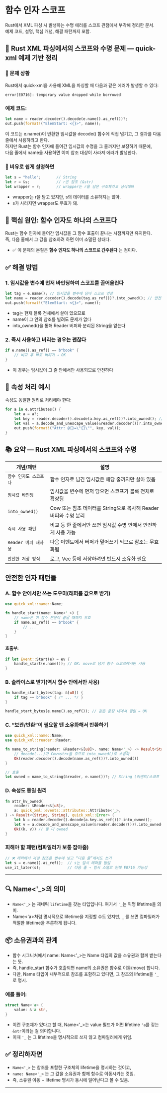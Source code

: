 # 함수 인자 스코프
Rust에서 XML 파싱 시 발생하는 수명 에러를 스코프 관점에서 부각해 정리한 문서.   
예제 코드, 설명, 핵심 개념, 해결 패턴까지 포함.

## 🧠 Rust XML 파싱에서의 스코프와 수명 문제 — quick-xml 예제 기반 정리
### 📌 문제 상황
Rust에서 quick-xml을 사용해 XML을 파싱할 때 다음과 같은 에러가 발생할 수 있다:
```
error[E0716]: temporary value dropped while borrowed
```

### 예제 코드:
```rust
let name = reader.decoder().decode(e.name().as_ref())?;
out.push(format!("ElemStart: <{}>", name));
```

이 코드는 e.name()이 반환한 임시값을 decode() 함수에 직접 넘기고, 그 결과를 다음 줄에서 사용하려고 한다.  
하지만 Rust는 함수 인자에 들어간 임시값의 수명을 그 줄까지만 보장하기 때문에,  
다음 줄에서 name을 사용하면 이미 참조 대상이 사라져 에러가 발생한다.


### 📌 비유로 쉽게 설명하면
```rust
let s = "hello";       // String
let r = &s;            // r은 참조 (&str)
let wrapper = r;       // wrapper는 r을 담은 구조체라고 생각해봐
```
- wrapper는 r을 담고 있지만, s의 데이터를 소유하지는 않아.
- s가 사라지면 wrapper도 무효가 돼.


## 🎯 핵심 원인: 함수 인자도 하나의 스코프다
Rust는 함수 인자에 들어간 임시값을 그 함수 호출이 끝나는 시점까지만 유지한다.  
즉, 다음 줄에서 그 값을 참조하려 하면 이미 소멸된 상태다.
- ✅ 이 문제의 본질은 **함수 인자도 하나의 스코프로 간주된다** 는 점이다.


## ✅ 해결 방법
### 1. 임시값을 변수에 먼저 바인딩하여 스코프를 끌어올린다
```rust
let tag = e.name(); // 임시값을 변수에 담아 스코프 연장
let name = reader.decoder().decode(tag.as_ref())?.into_owned(); // 안전하게 소유화
out.push(format!("ElemStart: <{}>", name));
```

- tag는 현재 블록 전체에서 살아 있으므로
- name이 그 안의 참조를 빌려도 문제가 없다
- into_owned()을 통해 Reader 버퍼와 분리된 String을 얻는다

### 2. 즉시 사용하고 버리는 경우는 괜찮다
```rust
if e.name().as_ref() == b"book" {
    // 비교 후 바로 버리기 → OK
}
```
- 이 경우는 임시값이 그 줄 안에서만 사용되므로 안전하다

## 🧪 속성 처리 예시
속성도 동일한 원리로 처리해야 한다:
```rust
for a in e.attributes() {
    let a = a?;
    let key = reader.decoder().decode(a.key.as_ref())?.into_owned(); // String
    let val = a.decode_and_unescape_value(&reader.decoder())?.into_owned(); // String
    out.push(format!("Attr: @{}=\"{}\"", key, val));
}
```

## 📚 요약 — Rust XML 파싱에서의 스코프와 수명
| 개념/패턴             | 설명                                                                 |
|------------------------|----------------------------------------------------------------------|
| `함수 인자도 스코프다`   | 함수 인자로 넘긴 임시값은 해당 줄까지만 살아 있음                     |
| `임시값 바인딩`          | 임시값을 변수에 먼저 담으면 스코프가 블록 전체로 확장됨               |
| `into_owned()`           | Cow<str> 또는 참조 데이터를 String으로 복사해 Reader 버퍼와 수명 분리 |
| `즉시 사용 패턴`         | 비교 등 한 줄에서만 쓰면 임시값 수명 안에서 안전하게 사용 가능         |
| `Reader 버퍼 재사용`     | 다음 이벤트에서 버퍼가 덮어쓰기 되므로 참조는 무효화됨                 |
| `안전한 저장 방식`       | 로그, Vec 등에 저장하려면 반드시 소유화 필요                           |


## 안전한 인자 패턴들
### A. 함수 안에서만 쓰는 도우미(래퍼를 값으로 받기)
```rust
use quick_xml::name::Name;

fn handle_start(name: Name<'_>) {
    // name은 이 함수 본문이 끝날 때까지 유효
    if name.as_ref() == b"book" {
        // ...
    }
}
```

#### 호출부:
```rust
if let Event::Start(e) = ev {
    handle_start(e.name()); // OK: move로 넘겨 함수 스코프에서만 사용
}
```

### B. 슬라이스로 받기(역시 함수 안에서만 사용)
```rust
fn handle_start_bytes(tag: &[u8]) {
    if tag == b"book" { /* ... */ }
}

handle_start_bytes(e.name().as_ref()); // 같은 문장 내에서 빌림 → OK
```

###  C. “보관/반환”이 필요할 땐 소유화해서 반환하기
```rust
use quick_xml::name::Name;
use quick_xml::reader::Reader;

fn name_to_string(reader: &Reader<&[u8]>, name: Name<'_>) -> Result<String, quick_xml::Error> {
    // decode(...)가 Cow<str>을 주므로 into_owned()로 소유화
    Ok(reader.decoder().decode(name.as_ref())?.into_owned())
}

// 호출
let owned = name_to_string(&reader, e.name())?; // String (이벤트/스코프 넘어도 안전)
```
### D. 속성도 동일 원리
```rust
fn attr_kv_owned(
    reader: &Reader<&[u8]>,
    a: quick_xml::events::attributes::Attribute<'_>,
) -> Result<(String, String), quick_xml::Error> {
    let k = reader.decoder().decode(a.key.as_ref())?.into_owned();
    let v = a.decode_and_unescape_value(&reader.decoder())?.into_owned();
    Ok((k, v)) // 둘 다 owned
}
```

### 피해야 할 패턴(컴파일러가 보통 잡아줌)
```rust
// ❌ 래퍼에서 꺼낸 참조를 변수에 넣고 “다음 줄”에서도 쓰기
let s = e.name().as_ref();  // s는 임시 래퍼를 빌림
use_it_later(s);            // 다음 줄 → 임시 소멸로 인해 E0716 가능성
```

---
## 🔍 Name<'_>의 의미
- `Name<'_>` 는 제네릭 `lifetime`을 갖는 타입입니다. 여기서 `'_`는 익명 lifetime을 의미.
- Name<'a>처럼 명시적으로 lifetime을 지정할 수도 있지만, `_` 를 쓰면 컴파일러가 적절한 lifetime을 추론하게 됩니다.

## 📦 소유권과의 관계
- 함수 시그니처에서 name: Name<'_>는 Name 타입의 값을 소유권과 함께 받는다는 뜻.
- 즉, handle_start 함수가 호출되면 name의 소유권은 함수로 이동(move) 합니다.
- 다만, Name 타입이 내부적으로 참조를 포함하고 있다면, 그 참조의 lifetime을 `'_`로 명시.
### 예를 들어:
```rust
struct Name<'a> {
    value: &'a str,
}
```

- 이런 구조체가 있다고 할 때, Name<'_>는 value 필드가 어떤 lifetime `'a`를 갖는 `&str`이라는 걸 의미합니다.
- 이때 `'_` 는 그 lifetime을 명시적으로 쓰지 않고 컴파일러에게 위임.

## ✅ 정리하자면
- `Name<'_>` 는 참조를 포함한 구조체의 lifetime을 명시하는 것이고,
- `name: Name<'_>` 는 그 값을 소유권과 함께 함수로 이동시키는 것임.
- 즉, 소유권 이동 + lifetime 명시가 동시에 일어난다고 볼 수 있음.

---






